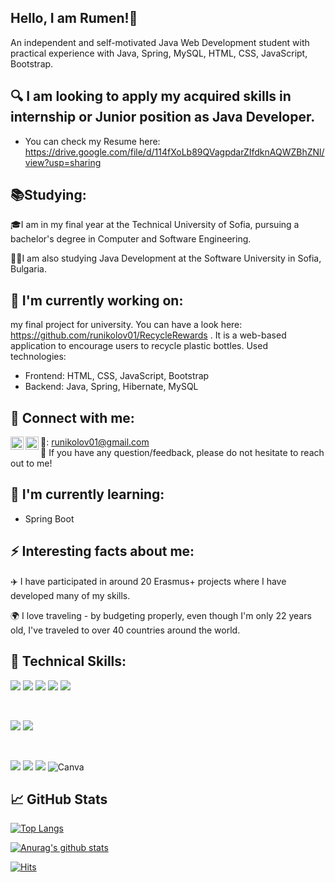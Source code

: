## Hello, I am Rumen!👋 
An independent and self-motivated Java Web Development student with practical experience with Java, Spring, MySQL, HTML, CSS, JavaScript, Bootstrap. 

## 🔍 I am looking to apply my acquired skills in internship or Junior position as Java Developer.
- You can check my Resume here: https://drive.google.com/file/d/114fXoLb89QVagpdarZIfdknAQWZBhZNl/view?usp=sharing

## 📚Studying:
🎓I am in my final year at the Technical University of Sofia, pursuing a bachelor's degree in Computer and Software Engineering.

👨‍💻I am also studying Java Development at the Software University in Sofia, Bulgaria.

## 🔭 I'm currently working on:

my final project for university. You can have a look here: https://github.com/runikolov01/RecycleRewards . It is a web-based application to encourage users to recycle plastic bottles. Used technologies:
-  Frontend: HTML, CSS, JavaScript, Bootstrap
-  Backend: Java, Spring, Hibernate, MySQL

## 🤝 Connect with me:
<a href="https://www.linkedin.com/in/runikolov01/"><img align="left" src="https://raw.githubusercontent.com/yushi1007/yushi1007/main/images/linkedin.svg" alt="Yu Shi | LinkedIn" width="21px"/></a>
<a href="https://www.instagram.com/r_nikolov1/"><img align="left" src="https://raw.githubusercontent.com/yushi1007/yushi1007/main/images/instagram.svg" alt="Yu Shi | Instagram" width="21px"/></a>
📧: runikolov01@gmail.com
</br>
💬 If you have any question/feedback, please do not hesitate to reach out to me!

## 🌱 I'm currently learning:
- Spring Boot

## ⚡ Interesting facts about me:
✈️ I have participated in around 20 Erasmus+ projects where I have developed many of my skills.

🌍 I love traveling - by budgeting properly, even though I'm only 22 years old, I've traveled to over 40 countries around the world.

## 💼 Technical Skills:


![](https://img.shields.io/badge/Java-ED8B00?style=for-the-badge&logo=openjdk&logoColor=white)
![](https://img.shields.io/badge/SpringBoot-6DB33F?style=flat-square&logo=Spring&logoColor=white)
![](https://shields.io/badge/MySQL-lightgrey?logo=mysql&style=plastic&logoColor=white&labelColor=blue)
![](https://img.shields.io/badge/Code-HTML5-informational?style=flat&logo=HTML5&color=E34F26)
![](https://img.shields.io/badge/Code-JavaScript-informational?style=flat&logo=JavaScript&color=F7DF1E)


</br>

![](https://img.shields.io/badge/Style-Bootstrap-informational?style=flat&logo=Bootstrap&color=7952B3)
![](https://img.shields.io/badge/Style-CSS3-informational?style=flat&logo=CSS3&color=1572B6)


</br>

![](https://img.shields.io/badge/Tools-GitHub-informational?style=flat&logo=GitHub&color=181717)
![](https://img.shields.io/badge/Tools-Git-informational?style=flat&logo=Git&color=F05032)
![](https://img.shields.io/badge/Tools-Figma-informational?style=flat&logo=Figma&color=F24E1E)
![Canva](https://img.shields.io/badge/Canva-%2300C4CC.svg?style=for-the-badge&logo=Canva&logoColor=white)


## 📈 GitHub Stats 
[![Top Langs](https://github-readme-stats.vercel.app/api/top-langs/?username=runikolov01&layout=compact)](https://github.com/runikolov01)

[![Anurag's github stats](https://github-readme-stats.vercel.app/api?username=runikolov01)](https://github.com/runikolov01)

[![Hits](https://hits.seeyoufarm.com/api/count/incr/badge.svg?url=https%3A%2F%2Fgithub.com%2Frunikolov01%2Fhit-counter&count_bg=%2379C83D&title_bg=%23555555&icon=github.svg&icon_color=%23E7E7E7&title=visitors&edge_flat=false)](https://hits.seeyoufarm.com)
